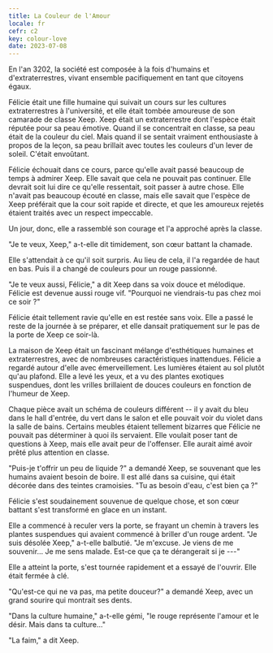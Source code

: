 ```yaml
---
title: La Couleur de l'Amour
locale: fr
cefr: c2
key: colour-love
date: 2023-07-08
---
```


En l'an 3202, la société est composée à la fois d'humains et d'extraterrestres, vivant ensemble pacifiquement en tant que citoyens égaux.

Félicie était une fille humaine qui suivait un cours sur les cultures extraterrestres à l'université, et elle était tombée amoureuse de son camarade de classe Xeep. Xeep était un extraterrestre dont l'espèce était réputée pour sa peau émotive. Quand il se concentrait en classe, sa peau était de la couleur du ciel. Mais quand il se sentait vraiment enthousiaste à propos de la leçon, sa peau brillait avec toutes les couleurs d'un lever de soleil. C'était envoûtant.

Félicie échouait dans ce cours, parce qu'elle avait passé beaucoup de temps à admirer Xeep. Elle savait que cela ne pouvait pas continuer. Elle devrait soit lui dire ce qu'elle ressentait, soit passer à autre chose. Elle n'avait pas beaucoup écouté en classe, mais elle savait que l'espèce de Xeep préférait que la cour soit rapide et directe, et que les amoureux rejetés étaient traités avec un respect impeccable.

Un jour, donc, elle a rassemblé son courage et l'a approché après la classe.

"Je te veux, Xeep," a-t-elle dit timidement, son cœur battant la chamade.

Elle s'attendait à ce qu'il soit surpris. Au lieu de cela, il l'a regardée de haut en bas. Puis il a changé de couleurs pour un rouge passionné.

"Je te veux aussi, Félicie," a dit Xeep dans sa voix douce et mélodique. Félicie est devenue aussi rouge vif. "Pourquoi ne viendrais-tu pas chez moi ce soir ?"

Félicie était tellement ravie qu'elle en est restée sans voix. Elle a passé le reste de la journée à se préparer, et elle dansait pratiquement sur le pas de la porte de Xeep ce soir-là.

La maison de Xeep était un fascinant mélange d'esthétiques humaines et extraterrestres, avec de nombreuses caractéristiques inattendues. Félicie a regardé autour d'elle avec émerveillement. Les lumières étaient au sol plutôt qu'au plafond. Elle a levé les yeux, et a vu des plantes exotiques suspendues, dont les vrilles brillaient de douces couleurs en fonction de l'humeur de Xeep.

Chaque pièce avait un schéma de couleurs différent -- il y avait du bleu dans le hall d'entrée, du vert dans le salon et elle pouvait voir du violet dans la salle de bains. Certains meubles étaient tellement bizarres que Félicie ne pouvait pas déterminer à quoi ils servaient. Elle voulait poser tant de questions à Xeep, mais elle avait peur de l'offenser. Elle aurait aimé avoir prêté plus attention en classe.

"Puis-je t'offrir un peu de liquide ?" a demandé Xeep, se souvenant que les humains avaient besoin de boire. Il est allé dans sa cuisine, qui était décorée dans des teintes cramoisies. "Tu as besoin d'eau, c'est bien ça ?"

Félicie s'est soudainement souvenue de quelque chose, et son cœur battant s'est transformé en glace en un instant.

Elle a commencé à reculer vers la porte, se frayant un chemin à travers les plantes suspendues qui avaient commencé à briller d'un rouge ardent. "Je suis désolée Xeep," a-t-elle balbutié. "Je m'excuse. Je viens de me souvenir... Je me sens malade. Est-ce que ça te dérangerait si je ---"

Elle a atteint la porte, s'est tournée rapidement et a essayé de l'ouvrir. Elle était fermée à clé.

"Qu'est-ce qui ne va pas, ma petite douceur?" a demandé Xeep, avec un grand sourire qui montrait ses dents.

"Dans la culture humaine," a-t-elle gémi, "le rouge représente l'amour et le désir. Mais dans ta culture..."

"La faim," a dit Xeep.